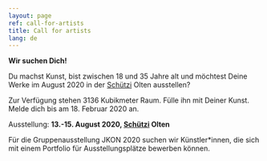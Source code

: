 ```yaml
---
layout: page
ref: call-for-artists
title: Call for artists
lang: de
---
```


__Wir suchen Dich!__

Du machst Kunst, bist zwischen 18 und 35 Jahre alt und möchtest Deine Werke im August 2020 in der [Schützi](https://schuetzi.ch/) Olten ausstellen? 

Zur Verfügung stehen 3136 Kubikmeter Raum. Fülle ihn mit Deiner Kunst. Melde dich bis am 18. Februar 2020 an. 

Ausstellung: __13.-15. August 2020, [Schützi](https://schuetzi.ch/) Olten__

Für die Gruppenausstellung JKON 2020 suchen wir Künstler\*innen, die sich mit einem Portfolio für Ausstellungsplätze bewerben können. 

<!-- {% include_relative form.html %} -->
